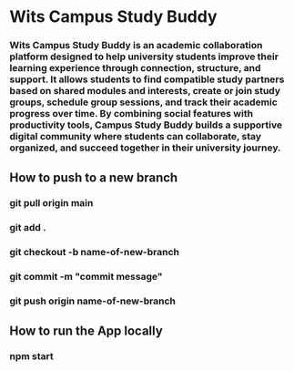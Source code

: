 # Wits Campus Study Buddy
### Wits Campus Study Buddy is an academic collaboration platform designed to help university students improve their learning experience through connection, structure, and support. It allows students to find compatible study partners based on shared modules and interests, create or join study groups, schedule group sessions, and track their academic progress over time. By combining social features with productivity tools, Campus Study Buddy builds a supportive digital community where students can collaborate, stay organized, and succeed together in their university journey.

## How to push to a new branch
### git pull origin main
### git add .
### git checkout -b name-of-new-branch
### git commit -m "commit message"
### git push origin name-of-new-branch

## How to run the App locally
### npm start
